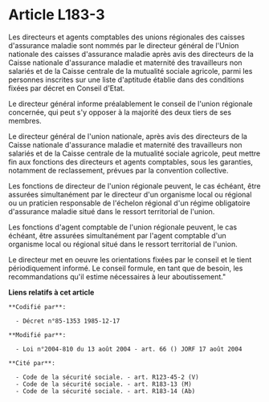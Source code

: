 # Article L183-3

Les directeurs et agents comptables des unions régionales des caisses d'assurance maladie sont nommés par le directeur
général de l'Union nationale des caisses d'assurance maladie après avis des directeurs de la Caisse nationale d'assurance
maladie et maternité des travailleurs non salariés et de la Caisse centrale de la mutualité sociale agricole, parmi les
personnes inscrites sur une liste d'aptitude établie dans des conditions fixées par décret en Conseil d'Etat.

Le directeur général informe préalablement le conseil de l'union régionale concernée, qui peut s'y opposer à la majorité des
deux tiers de ses membres.

Le directeur général de l'union nationale, après avis des directeurs de la Caisse nationale d'assurance maladie et maternité
des travailleurs non salariés et de la Caisse centrale de la mutualité sociale agricole, peut mettre fin aux fonctions des
directeurs et agents comptables, sous les garanties, notamment de reclassement, prévues par la convention collective.

Les fonctions de directeur de l'union régionale peuvent, le cas échéant, être assurées simultanément par le directeur d'un
organisme local ou régional ou un praticien responsable de l'échelon régional d'un régime obligatoire d'assurance maladie
situé dans le ressort territorial de l'union.

Les fonctions d'agent comptable de l'union régionale peuvent, le cas échéant, être assurées simultanément par l'agent
comptable d'un organisme local ou régional situé dans le ressort territorial de l'union.

Le directeur met en oeuvre les orientations fixées par le conseil et le tient périodiquement informé. Le conseil formule, en
tant que de besoin, les recommandations qu'il estime nécessaires à leur aboutissement."

**Liens relatifs à cet article**

	**Codifié par**:

	  - Décret n°85-1353 1985-12-17

	**Modifié par**:

	  - Loi n°2004-810 du 13 août 2004 - art. 66 () JORF 17 août 2004

	**Cité par**:

	  - Code de la sécurité sociale. - art. R123-45-2 (V)
	  - Code de la sécurité sociale. - art. R183-13 (M)
	  - Code de la sécurité sociale. - art. R183-14 (Ab)
